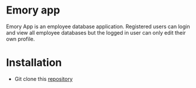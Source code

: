 # Emory app
Emory App is an employee database application. Registered users can login and view all employee databases but the logged in user can only edit their own profile.

# Installation
- Git clone this <a id="raw-url" href="https://github.com/afandisiregar/emory-app.git">repository</a>
